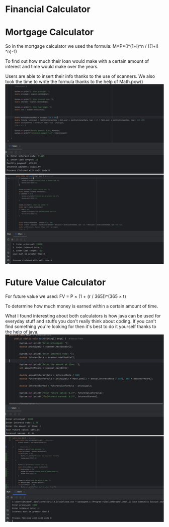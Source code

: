 # Financial Calculator

# Mortgage Calculator

So in the mortgage calculator we used the formula: 
M=P*(i*(1+i)^n / ((1+i) ^n)-1)

To find out how much their loan would make with 
a certain amount of interest and time 
would make over the years.

Users are able to insert their info thanks to the use of scanners. We also took the time to write the formula thanks 
to the help of Math.pow()
![img_3.png](img_3.png)
![img_4.png](img_4.png)

# Future Value Calculator

For future value we used:
FV = P × (1 + (r / 365))^(365 × t)

To determine how much money is earned within a certain amount of time. 

What I found interesting about both calculators is how java 
can be used for everyday stuff and stuffs you don't really think about coding. 
If you can't find something you're looking for then it's best to do it yourself 
thanks to the help of java. 
![img_2.png](img_2.png)
![img_1.png](img_1.png)